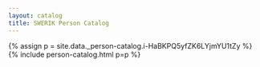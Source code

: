 ```yaml
---
layout: catalog
title: SWERIK Person Catalog
---
```

{% assign p = site.data._person-catalog.i-HaBKPQ5yfZK6LYjmYU1tZy %}
{% include person-catalog.html p=p %}

